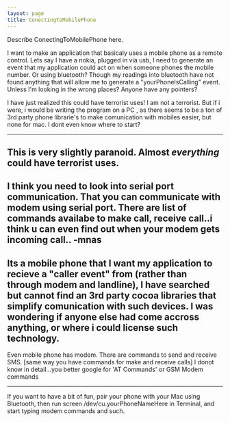 ```yaml
---
layout: page
title: ConectingToMobilePhone
---
```


Describe ConectingToMobilePhone here.

I want to make an application that basicaly uses a mobile phone as a remote control.
Lets say I have a nokia, plugged in via usb, I need to generate an event that my application could act on when someone phones the mobile number.
Or using bluetooth? Though my readings into bluetooth have not found anything that will allow me to generate a "yourPhoneIsCalling" event. Unless I'm looking in the wrong places?
Anyone have any pointers?


I have just realized this could have terrorist uses! I am not a terrorist. But if i were, i would be writing the program on a PC , as there seems to be a ton of 3rd party phone librarie's to make comunication with mobiles easier, but none for mac. I dont even know where to start?

----
This is very slightly paranoid. Almost *everything* could have terrorist uses.
----
I think you need to look into serial port communication. That you can communicate with modem using serial port. There are list of commands availabe to make call, receive call..i think u can even find out when your modem gets incoming call..       -mnas
----
Its a mobile phone that I want my application to recieve  a "caller event" from (rather than through modem and landline), I have searched but cannot find an 3rd party cocoa libraries that simplify comunication with such devices. I was wondering if anyone else had come accross anything, or where i could license such technology.
----
Even mobile phone has modem. There are commands to send and receive SMS. [same way you have commands for make and receive calls] I donot know in detail...you better google for 'AT Commands' or GSM Modem commands

----
If you want to have a bit of fun, pair your phone with your Mac using Bluetooth, then run     screen /dev/cu.yourPhoneNameHere in Terminal, and start typing modem commands and such.

